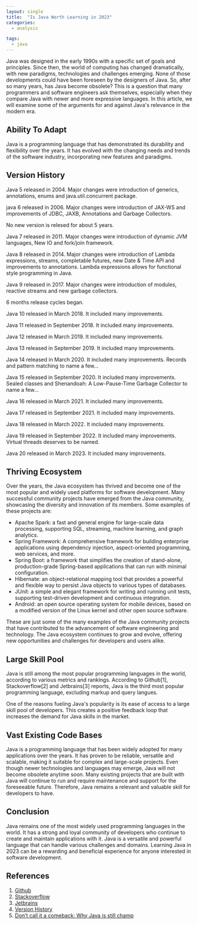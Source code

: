 ```yaml
---
layout: single
title:  "Is Java Worth Learning in 2023"
categories:
  - analysis

tags:
  - java
---
```


Java was designed in the early 1990s with a specific set of goals and principles. Since then, the world of computing has changed dramatically, with new paradigms, technologies and challenges emerging. None of those developments could have been foreseen by the designers of Java. So, after so many years, has Java become obsolete? This is a question that many programmers and software engineers ask themselves, especially when they compare Java with newer and more expressive languages. In this article, we will examine some of the arguments for and against Java's relevance in the modern era.


## Ability To Adapt

Java is a programming language that has demonstrated its durability and flexibility over the years. It has evolved with the changing needs and trends of the software industry, incorporating new features and paradigms. 

## Version History 

Java 5 released in 2004. Major changes were introduction of generics, annotations, enums and java.util.concurrent package.

java 6 released in 2006. Major changes were introduction of JAX-WS and improvements of JDBC, JAXB, Annotations and Garbage Collectors.

No new version is relesed for about 5 years.

Java 7 released in 2011. Major changes were introduction of dynamic JVM languages, New IO and fork/join framework.

Java 8 released in 2014. Major changes were introduction of Lambda expressions, streams, completable futures, new Date & Time API and improvements to annotations. Lambda expressions allows for functional style programming in Java. 

Java 9 released in 2017. Major changes were introduction of modules, reactive streams and new garbage collectors.

6 months release cycles began.

Java 10 released in March 2018. It included many improvements.

Java 11 released in September 2018. It included many improvements.

Java 12 released in March 2019. It included many improvements.
 
Java 13 released in September 2019. It included many improvements.

Java 14 released in March 2020. It included many improvements. Records and pattern matching to name a few...

Java 15 released in September 2020. It included many improvements. Sealed classes and Shenandoah: A Low-Pause-Time Garbage Collector to name a few...

Java 16 released in March 2021. It included many improvements.

Java 17 released in September 2021. It included many improvements. 

Java 18 released in March 2022. It included many improvements.

Java 19 released in September 2022. It included many improvements. Virtual threads deserves to be named.

Java 20 released in March 2023. It included many improvements.


## Thriving Ecosystem

Over the years, the Java ecosystem has thrived and become one of the most popular and widely used platforms for software development. Many successful community projects have emerged from the Java community, showcasing the diversity and innovation of its members. Some examples of these projects are:

- Apache Spark: a fast and general engine for large-scale data processing, supporting SQL, streaming, machine learning, and graph analytics.
- Spring Framework: A comprehensive framework for building enterprise applications using dependency injection, aspect-oriented programming, web services, and more.
- Spring Boot: a framework that simplifies the creation of stand-alone, production-grade Spring-based applications that can run with minimal configuration.
- Hibernate: an object-relational mapping tool that provides a powerful and flexible way to persist Java objects to various types of databases.
- JUnit: a simple and elegant framework for writing and running unit tests, supporting test-driven development and continuous integration.
- Android: an open source operating system for mobile devices, based on a modified version of the Linux kernel and other open source software.

These are just some of the many examples of the Java community projects that have contributed to the advancement of software engineering and technology. The Java ecosystem continues to grow and evolve, offering new opportunities and challenges for developers and users alike.


## Large Skill Pool

Java is still among the most popular programming languages in the world, according to various metrics and rankings. According to Github[1], Stackoverflow[2] and Jetbrains[3] reports, Java is the third most popular programming language, excluding markup and query langues.   

One of the reasons fueling Java's popularity is its ease of access to a large skill pool of developers. This creates a positive feedback loop that increases the demand for Java skills in the market.


## Vast Existing Code Bases

Java is a programming language that has been widely adopted for many applications over the years. It has proven to be reliable, versatile and scalable, making it suitable for complex and large-scale projects. Even though newer technologies and languages may emerge, Java will not become obsolete anytime soon. Many existing projects that are built with Java will continue to run and require maintenance and support for the foreseeable future. Therefore, Java remains a relevant and valuable skill for developers to have.


## Conclusion 

Java remains one of the most widely used programming languages in the world. It has a strong and loyal community of developers who continue to create and maintain applications with it. Java is a versatile and powerful language that can handle various challenges and domains. Learning Java in 2023 can be a rewarding and beneficial experience for anyone interested in software development.

## References
1. [Github](https://octoverse.github.com/2022/top-programming-languages)
2. [Stackoverflow](https://survey.stackoverflow.co/2022/#most-popular-technologies-language-prof)
3. [Jetbrains](https://www.jetbrains.com/lp/devecosystem-2022/)
4. [Version History](https://en.wikipedia.org/wiki/Java_version_history)
5. [Don’t call it a comeback: Why Java is still champ ](https://github.com/readme/featured/java-programming-language?utm_source=github&utm_medium=referral&utm_campaign=&scid=&utm_content=octoverse)